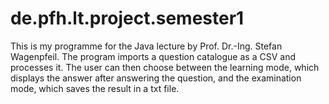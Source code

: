 # de.pfh.lt.project.semester1
This is my programme for the Java lecture by Prof. Dr.-Ing. Stefan Wagenpfeil. The program imports a question catalogue as a CSV and processes it.   The user can then choose between the learning mode, which displays the answer after answering the question, and the examination mode, which saves the result in a txt file. 
